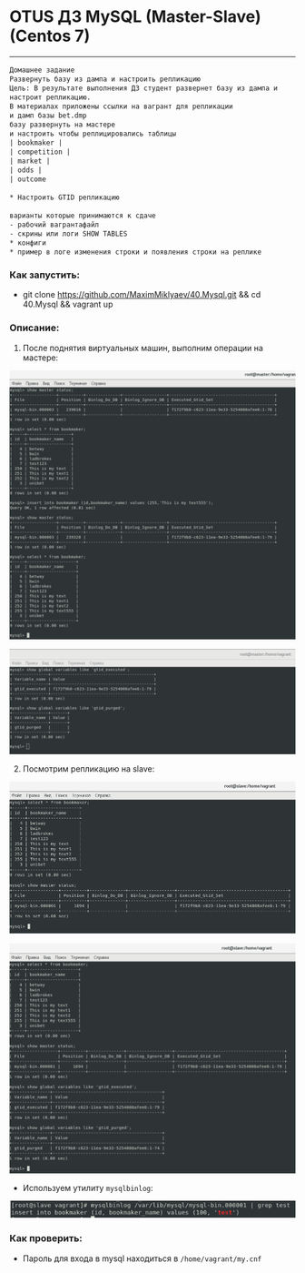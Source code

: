 # OTUS ДЗ MySQL (Master-Slave) (Centos 7)
----------------------------------------------------------------------- 

```
Домашнее задание
Развернуть базу из дампа и настроить репликацию
Цель: В результате выполнения ДЗ студент развернет базу из дампа и настроит репликацию.
В материалах приложены ссылки на вагрант для репликации
и дамп базы bet.dmp
базу развернуть на мастере
и настроить чтобы реплицировались таблицы
| bookmaker |
| competition |
| market |
| odds |
| outcome

* Настроить GTID репликацию

варианты которые принимаются к сдаче
- рабочий вагрантафайл
- скрины или логи SHOW TABLES
* конфиги
* пример в логе изменения строки и появления строки на реплике  
```

### Как запустить:
- git clone https://github.com/MaximMiklyaev/40.Mysql.git && cd 40.Mysql && vagrant up

### Описание:

1. После поднятия виртуальных машин, выполним операции на мастере:

![Image 1](https://raw.githubusercontent.com/staybox/otus_dz26/master/screenshots/master.png)

![Image 2](https://raw.githubusercontent.com/staybox/otus_dz26/master/screenshots/master2.png)

2. Посмотрим репликацию на slave:

![Image 3](https://raw.githubusercontent.com/staybox/otus_dz26/master/screenshots/slave.png)

![Image 4](https://raw.githubusercontent.com/staybox/otus_dz26/master/screenshots/slave2.png)

- Используем утилиту ```mysqlbinlog```:

![Image 5](https://raw.githubusercontent.com/staybox/otus_dz26/master/screenshots/binlog.png)

### Как проверить:

- Пароль для входа в mysql находиться в ```/home/vagrant/my.cnf```